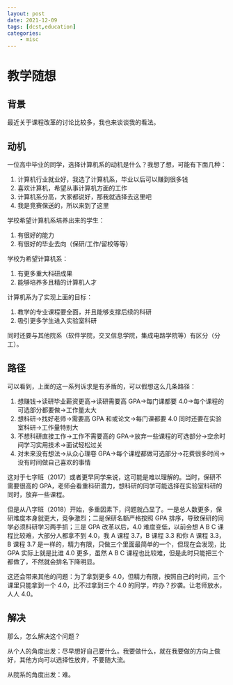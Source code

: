 ```yaml
---
layout: post
date: 2021-12-09
tags: [dcst,education]
categories:
    - misc
---
```


# 教学随想

## 背景

最近关于课程改革的讨论比较多，我也来谈谈我的看法。

## 动机

一位高中毕业的同学，选择计算机系的动机是什么？我想了想，可能有下面几种：

1. 计算机行业就业好，我选了计算机系，毕业以后可以赚到很多钱
2. 喜欢计算机，希望从事计算机方面的工作
3. 计算机系分高，大家都说好，那我就选择去这里吧
4. 我是竞赛保送的，所以来到了这里

学校希望计算机系培养出来的学生：

1. 有很好的能力
2. 有很好的毕业去向（保研/工作/留校等等）

学校为希望计算机系：

1. 有更多重大科研成果
2. 能够培养多且精的计算机人才

计算机系为了实现上面的目标：

1. 教学的专业课程要全面，并且能够支撑后续的科研
2. 吸引更多学生进入实验室科研

同时还要与其他院系（软件学院，交叉信息学院，集成电路学院等）有区分（分工）。

## 路径

可以看到，上面的这一系列诉求是有矛盾的，可以假想这么几条路径：

1. 想赚钱->读研毕业薪资更高->读研需要高 GPA->每门课都要 4.0->每个课程的可选部分都要做->工作量太大
2. 想科研->找好老师->需要高 GPA 和或论文->每门课都要 4.0 同时还要在实验室科研->工作量特别大
3. 不想科研直接工作->工作不需要高的 GPA->放弃一些课程的可选部分->空余时间学习实用技术->面试轻松过关
4. 对未来没有想法->从众心理卷 GPA->每个课程都做可选部分->花费很多时间->没有时间做自己喜欢的事情

这对于七字班（2017）或者更早同学来说，这可能是难以理解的。当时，保研不需要很高的 GPA，老师会看重科研潜力，想科研的同学可能选择在实验室科研的同时，放弃一些课程。

但是从八字班（2018）开始，多重因素下，问题就凸显了。一是总人数更多，保研难度本身就更大，竞争激烈；二是保研名额严格按照 GPA 排序，导致保研的同学必须科研学习两手抓；三是 GPA 改革以后，4.0 难度变低，以前会想 A B C 课程比较难，大部分人都拿不到 4.0，我 A 课程 3.7，B 课程 3.3 和你 A 课程 3.3，B 课程 3.7 是一样的，精力有限，只做三个里面最简单的一个，但现在会发现，比 GPA 实际上就是比谁 4.0 更多，虽然 A B C 课程也比较难，但是此时只能把三个都做了，不然就会排名下降明显。

这还会带来其他的问题：为了拿到更多 4.0，但精力有限，按照自己的时间，三个课里只能拿到一个 4.0，比不过拿到三个 4.0 的同学，咋办？抄袭。让老师放水，人人 4.0。

## 解决

那么，怎么解决这个问题？

从个人的角度出发：尽早想好自己要什么。我要做什么，就在我要做的方向上做好，其他方向可以选择性放弃，不要随大流。

从院系的角度出发：难。